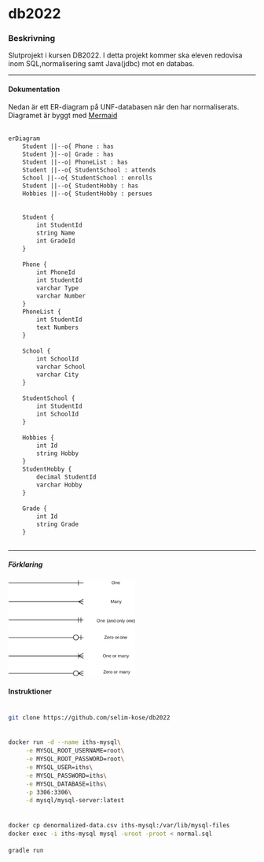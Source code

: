 # db2022



### Beskrivning


Slutprojekt i kursen DB2022. I detta projekt kommer ska eleven redovisa inom SQL,normalisering samt Java(jdbc) mot en databas.



---


#### Dokumentation

Nedan är ett ER-diagram på UNF-databasen när den har normaliserats.
Diagramet är byggt med [Mermaid](https://mermaid.js.org/syntax/entityRelationshipDiagram.html)

```mermaid

erDiagram
    Student ||--o{ Phone : has
    Student }|--o| Grade : has
    Student ||--o| PhoneList : has
    Student ||--o{ StudentSchool : attends
    School ||--o{ StudentSchool : enrolls
    Student ||--o{ StudentHobby : has
    Hobbies ||--o{ StudentHobby : persues
    
    
    Student {
        int StudentId
        string Name
        int GradeId
    }
    
    Phone {
        int PhoneId
        int StudentId
        varchar Type 
        varchar Number
    }
    PhoneList {
        int StudentId
        text Numbers
    }
    
    School {
        int SchoolId
        varchar School
        varchar City
    }
    
    StudentSchool {
        int StudentId
        int SchoolId
    }
    
    Hobbies {
        int Id
        string Hobby
    }
    StudentHobby {
        decimal StudentId
        varchar Hobby
    }
    
    Grade {
        int Id
        string Grade
    }
    
```





---

##### Förklaring

![a](https://github.com/miwashi-edu/db2022/blob/main/cardinality-1.png)




#### Instruktioner

```bash

git clone https://github.com/selim-kose/db2022


docker run -d --name iths-mysql\
	 -e MYSQL_ROOT_USERNAME=root\
	 -e MYSQL_ROOT_PASSWORD=root\
	 -e MYSQL_USER=iths\
	 -e MYSQL_PASSWORD=iths\
	 -e MYSQL_DATABASE=iths\
	 -p 3306:3306\
	 -d mysql/mysql-server:latest


docker cp denormalized-data.csv iths-mysql:/var/lib/mysql-files
docker exec -i iths-mysql mysql -uroot -proot < normal.sql

gradle run

```




